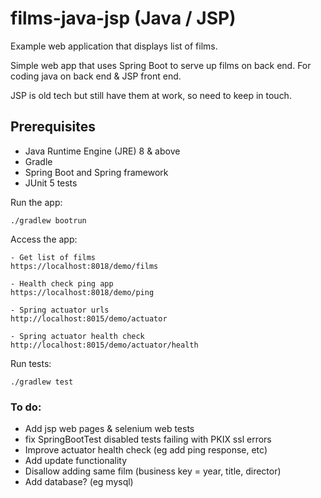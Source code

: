 # films-java-jsp (Java / JSP)

Example web application that displays list of films.

Simple web app that uses Spring Boot to serve up films on back end.  For coding java on back end & JSP front end.

JSP is old tech but still have them at work, so need to keep in touch.

## Prerequisites
* Java Runtime Engine (JRE) 8 & above
* Gradle
* Spring Boot and Spring framework
* JUnit 5 tests

Run the app:
```
./gradlew bootrun
```

Access the app:
```
- Get list of films
https://localhost:8018/demo/films

- Health check ping app
https://localhost:8018/demo/ping

- Spring actuator urls
http://localhost:8015/demo/actuator

- Spring actuator health check
http://localhost:8015/demo/actuator/health 
```

Run tests:
```
./gradlew test
```

### To do:
* Add jsp web pages & selenium web tests
* fix SpringBootTest disabled tests failing with PKIX ssl errors
* Improve actuator health check (eg add ping response, etc)
* Add update functionality
* Disallow adding same film (business key = year, title, director)
* Add database? (eg mysql)